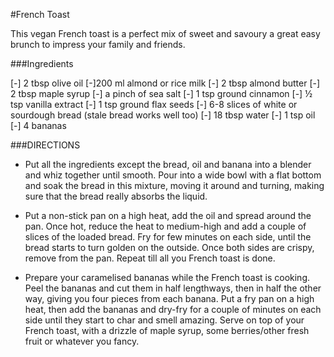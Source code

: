 #French Toast

This vegan French toast is a perfect mix of sweet and savoury a great easy brunch to impress your family and friends.

###Ingredients

[-] 2 tbsp olive oil
[-]200 ml almond or rice milk
[-] 2 tbsp almond butter
[-] 2 tbsp maple syrup
[-] a pinch of sea salt
[-] 1 tsp ground cinnamon
[-] ½ tsp vanilla extract
[-] 1 tsp ground flax seeds
[-] 6-8 slices of white or sourdough bread (stale bread works well too)
[-] 18 tbsp water
[-] 1 tsp oil
[-] 4 bananas

###DIRECTIONS

- Put all the ingredients except the bread, oil and banana into a blender and whiz together until smooth. Pour into a wide bowl with a flat bottom and soak the bread in this mixture, moving it around and turning, making sure that the bread really absorbs the liquid.

- Put a non-stick pan on a high heat, add the oil and spread around the pan. Once hot, reduce the heat to medium-high and add a couple of slices of the loaded bread. Fry for few minutes on each side, until the bread starts to turn golden on the outside. Once both sides are crispy, remove from the pan. Repeat till all you French toast is done.

- Prepare your caramelised bananas while the French toast is cooking. Peel the bananas and cut them in half lengthways, then in half the other way, giving you four pieces from each banana. Put a fry pan on a high heat, then add the bananas and dry-fry for a couple of minutes on each side until they start to char and smell amazing. Serve on top of your French toast, with a drizzle of maple syrup, some berries/other fresh fruit or whatever you fancy.
